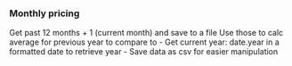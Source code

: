 
### Monthly pricing

Get past 12 months + 1 (current month) and save to a file
Use those to calc average for previous year to compare to
	- Get current year: date.year in a formatted date to retrieve year
	- Save data as csv for easier manipulation